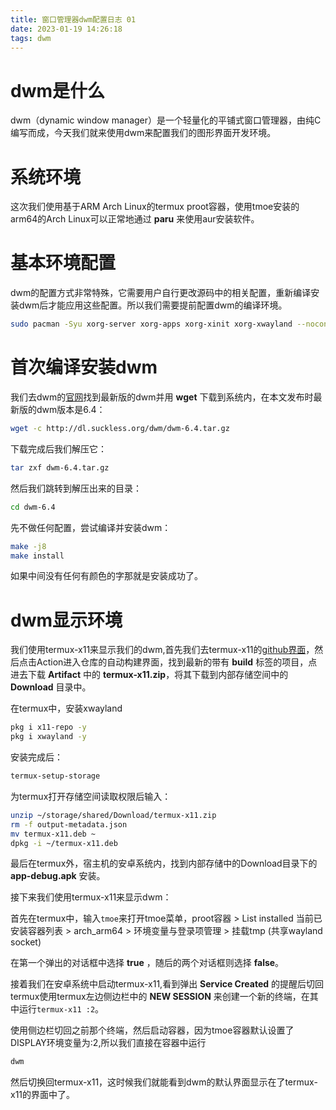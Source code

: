 ```yaml
---
title: 窗口管理器dwm配置日志 01
date: 2023-01-19 14:26:18
tags: dwm
---
```


# dwm是什么

dwm（dynamic window manager）是一个轻量化的平铺式窗口管理器，由纯C编写而成，今天我们就来使用dwm来配置我们的图形界面开发环境。

# 系统环境

这次我们使用基于ARM Arch Linux的termux proot容器，使用tmoe安装的arm64的Arch Linux可以正常地通过 **paru** 来使用aur安装软件。

# 基本环境配置

dwm的配置方式非常特殊，它需要用户自行更改源码中的相关配置，重新编译安装dwm后才能应用这些配置。所以我们需要提前配置dwm的编译环境。

```bash
sudo pacman -Syu xorg-server xorg-apps xorg-xinit xorg-xwayland --noconfirm
```

# 首次编译安装dwm
我们去dwm的[官网](https://dwm.suckless.org)找到最新版的dwm并用 **wget** 下载到系统内，在本文发布时最新版的dwm版本是6.4：

```bash
wget -c http://dl.suckless.org/dwm/dwm-6.4.tar.gz
```

下载完成后我们解压它：
```bash
tar zxf dwm-6.4.tar.gz
```

然后我们跳转到解压出来的目录：
```bash
cd dwm-6.4
```
先不做任何配置，尝试编译并安装dwm：
```bash
make -j8
make install
```
如果中间没有任何有颜色的字那就是安装成功了。

# dwm显示环境

我们使用termux-x11来显示我们的dwm,首先我们去termux-x11的[github界面](https://github.com/termux/termux-x11)，然后点击Action进入仓库的自动构建界面，找到最新的带有 **build** 标签的项目，点进去下载 **Artifact** 中的 **termux-x11.zip**，将其下载到内部存储空间中的 **Download** 目录中。

在termux中，安装xwayland
```bash
pkg i x11-repo -y
pkg i xwayland -y
```
安装完成后：
```bash
termux-setup-storage
```
为termux打开存储空间读取权限后输入：
```bash
unzip ~/storage/shared/Download/termux-x11.zip
rm -f output-metadata.json
mv termux-x11.deb ~
dpkg -i ~/termux-x11.deb
```
最后在termux外，宿主机的安卓系统内，找到内部存储中的Download目录下的 **app-debug.apk** 安装。

接下来我们使用termux-x11来显示dwm：

首先在termux中，输入`tmoe`来打开tmoe菜单，proot容器 > List installed 当前已安装容器列表 > arch_arm64 > 环境变量与登录项管理 > 挂载tmp (共享wayland socket)

在第一个弹出的对话框中选择 **true** ，随后的两个对话框则选择 **false**。

接着我们在安卓系统中启动termux-x11,看到弹出 **Service Created** 的提醒后切回termux使用termux左边侧边栏中的 **NEW SESSION** 来创建一个新的终端，在其中运行`termux-x11 :2`。

使用侧边栏切回之前那个终端，然后启动容器，因为tmoe容器默认设置了DISPLAY环境变量为:2,所以我们直接在容器中运行
```bash
dwm
```
然后切换回termux-x11，这时候我们就能看到dwm的默认界面显示在了termux-x11的界面中了。